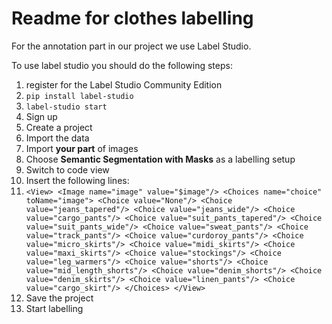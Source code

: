 # Readme for clothes labelling

For the annotation part in our project we use Label Studio.

To use label studio you should do the following steps:
 1. register for the Label Studio Community Edition
 2. `pip install label-studio`
 3. `label-studio start`
 4. Sign up
 5. Create a project
 6. Import the data
 7. Import **your part** of images
 8. Choose **Semantic Segmentation with Masks** as a labelling setup
 9. Switch to code view
 10. Insert the following lines:
 11. `<View>
  	<Image name="image" value="$image"/>
  	<Choices name="choice" toName="image">
		<Choice value="None"/>
		<Choice value="jeans_tapered"/>
		<Choice value="jeans_wide"/>
		<Choice value="cargo_pants"/>
		<Choice value="suit_pants_tapered"/>
		<Choice value="suit_pants_wide"/>
		<Choice value="sweat_pants"/>
		<Choice value="track_pants"/>
		<Choice value="curdoroy_pants"/>
		<Choice value="micro_skirts"/>
		<Choice value="midi_skirts"/>
		<Choice value="maxi_skirts"/>
		<Choice value="stockings"/>
		<Choice value="leg_warmers"/>
		<Choice value="shorts"/>
		<Choice value="mid_length_shorts"/>
		<Choice value="denim_shorts"/>
		<Choice value="denim_skirts"/>
		<Choice value="linen_pants"/>
		<Choice value="cargo_skirt"/>
	</Choices>
</View>`
 11. Save the project
 12. Start  labelling

  
 
